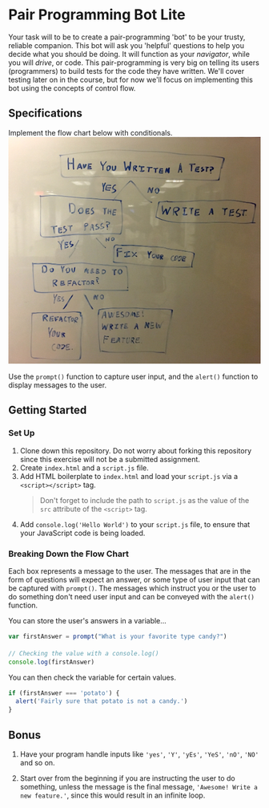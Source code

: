# Pair Programming Bot Lite

Your task will to be to create a pair-programming 'bot' to be your trusty, reliable companion. This bot will ask you 'helpful' questions to help you decide what you should be doing. It will function as your *navigator*, while you will *drive*, or code. This pair-programming is very big on telling its users (programmers) to build tests for the code they have written. We'll cover testing later on in the course, but for now we'll focus on implementing this bot using the concepts of control flow.

## Specifications

Implement the flow chart below with conditionals.
![Pair Programming Decision Tree](./images/diagram.jpg)

Use the `prompt()` function to capture user input, and the `alert()` function to display messages to the user.

## Getting Started

### Set Up

1. Clone down this repository. Do not worry about forking this repository since this exercise will not be a submitted assignment.
2. Create `index.html` and a `script.js` file.
3. Add HTML boilerplate to `index.html` and load your `script.js` via a `<script></script>` tag.
   > Don't forget to include the path to `script.js` as the value of the `src` attribute of the `<script>` tag.
4. Add `console.log('Hello World')` to your `script.js` file, to ensure that your JavaScript code is being loaded.

### Breaking Down the Flow Chart

Each box represents a message to the user. The messages that are in the form of questions will expect an answer, or some type of user input that can be captured with `prompt()`. The messages which instruct you or the user to do something don't need user input and can be conveyed with the `alert()` function.

You can store the user's answers in a variable...

```js
var firstAnswer = prompt("What is your favorite type candy?")

// Checking the value with a console.log()
console.log(firstAnswer)
```

You can then check the variable for certain values.

```js
if (firstAnswer === 'potato') {
  alert('Fairly sure that potato is not a candy.')
}
```
 
## Bonus

1. Have your program handle inputs like `'yes'`, `'Y'`, `'yEs'`, `'YeS'`, `'nO'`, `'NO'` and so on.

2. Start over from the beginning if you are instructing the user to do something, unless the message is the final message, `'Awesome! Write a new feature.'`, since this would result in an infinite loop.
